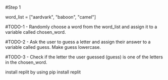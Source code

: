 #Step 1 

word_list = ["aardvark", "baboon", "camel"]

#TODO-1 - Randomly choose a word from the word_list and assign it to a variable called chosen_word.

#TODO-2 - Ask the user to guess a letter and assign their answer to a variable called guess. Make guess lowercase.

#TODO-3 - Check if the letter the user guessed (guess) is one of the letters in the chosen_word.

install replit by using pip install replit